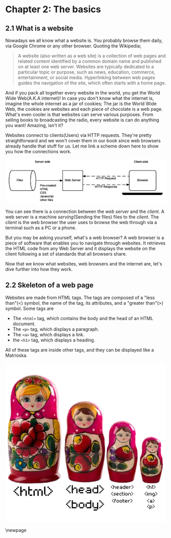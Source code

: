 
# Chapter 2: The basics

## 2.1 What is a website

Nowadays we all know what a website is. You probably browse them daily, via Google Chrome or any other browser.
Quoting the Wikipedia;

> A website (also written as a web site) is a collection of web pages and related content identified by a common domain name and published on at least one web server. Websites are typically dedicated to a particular topic or purpose, such as news, education, commerce, entertainment, or social media. Hyperlinking between web pages guides the navigation of the site, which often starts with a home page. 

And if you pack all together every website in the world, you get the World Wide Web(A.K.A internet)!
In case you don't know what the internet is, imagine the whole internet as a jar of cookies; The jar is the World Wide Web, the cookies are websites and each piece of chocolate is a web page.
What's even cooler is that websites can serve various purposes. From selling books to broadcasting the radio, every website is can do anything you want! Amazing, isn't it?

Websites connect to clients(Users) via HTTP requests. They're pretty straightforward and we won't cover them in our book since web browsers already handle that stuff for us.
Let me link a scheme down here to show you how the connections work.

![Simple example of a connection between the client and a web server.](images/web-browser.png)

You can see there is a connection between the *web server* and the *client*. A web server is a machine *serving*(Sending the files) files to the *client*. The *client* is the web browser the user uses to browse the web through via a terminal such as a PC or a phone.  

But you may be asking yourself, what's a web browser? A web browser is a piece of software that enables you to navigate through websites. It retrieves the HTML code from any Web Server and it displays the website on the client following a set of standards that all browsers share.

Now that we know what websites, web browsers and the internet are, let's dive further into how they work.

## 2.2 Skeleton of a web page

Websites are made from HTML tags. The tags are composed of a "less than"(<) symbol, the name of the tag, its attributes, and a "greater than"(>) symbol.
Some tags are 
- The `<html>` tag, which contains the body and the head of an HTML document.
- The `<p>` tag, which displays a paragraph.
- The `<a>` tag, which displays a link.
- the `<h1>` tag, which displays a heading.

All of these tags are inside other tags, and they can be displayed like a Matrioska.

![A tag inside a tag inside a tag inside a tag. They follow a hierarchy, from bigger to smaller.](images/matrioska.png)

\newpage
